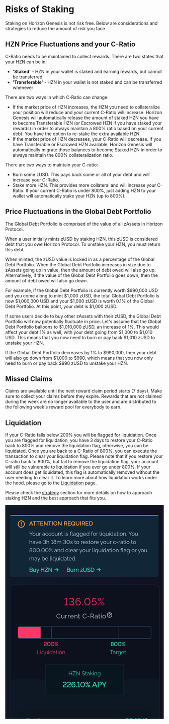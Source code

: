 # Risks of Staking

Staking on Horizon Genesis is not risk free. Below are considerations and strategies to reduce the amount of risk you face.

## HZN Price Fluctuations and your C-Ratio <a href="#hzn-price-fluctuations-and-your-c-ratio" id="hzn-price-fluctuations-and-your-c-ratio"></a>

C-Ratio needs to be maintained to collect rewards. There are two states that your HZN can be in:

* **'Staked'** - HZN in your wallet is staked and earning rewards, but cannot be transferred
* **'Transferable'** - HZN in your wallet is not staked and can be transferred whenever

There are two ways in which C-Ratio can change:

* If the market price of HZN increases, the HZN you need to collateralize your position will reduce and your current C-Ratio will increase. Horizon Genesis will automatically release the amount of staked HZN you have to become Transferable HZN (or Escrowed HZN if you have staked your rewards) in order to always maintain a 800% ratio based on your current debt. You have the option to re-stake the extra available HZN.
* If the market price of HZN decreases, your C-Ratio will decrease. If you have Transferable or Escrowed HZN available, Horizon Genesis will automatically migrate those balances to become Staked HZN in order to always maintain the 800% collateralization ratio.

There are two ways to maintain your C-ratio:

* Burn some zUSD. This pays back some or all of your debt and will increase your C-Ratio.
* Stake more HZN. This provides more collateral and will increase your C-Ratio. If your current C-Ratio is under 800%, just adding HZN to your wallet will automatically stake your HZN (up to 800%).

## Price Fluctuations in the Global Debt Portfolio

The Global Debt Portfolio is comprised of the value of all zAssets in Horizon Protocol.

When a user initially mints zUSD by staking HZN, this zUSD is considered debt that you owe Horizon Protocol. To unstake your HZN, you must return this debt.

When minted, the zUSD value is locked in as a percentage of the Global Debt Portfolio. When the Global Debt Portfolio increases in size due to zAssets going up in value, then the amount of debt owed will also go up. Alternatively, if the value of the Global Debt Portfolio goes down, then the amount of debt owed will also go down.

For example, if the Global Debt Portfolio is currently worth $990,000 USD and you come along to mint $1,000 zUSD, the total Global Debt Portfolio is now $1,000,000 USD and your $1,000 zUSD is worth 0.1% of the Global Debt Portfolio. At this point, your debt is $1,000 zUSD.

If some users decide to buy other zAssets with their zUSD, the Global Debt Portfolio will now potentially fluctuate in price. Let's assume that the Global Debt Portfolio balloons to $1,010,000 zUSD, an increase of 1%. This would affect your debt 1% as well, with your debt going from $1,000 to $1,010 USD. This means that you now need to burn or pay back $1,010 zUSD to unstake your HZN.

If the Global Debt Portfolio decreases by 1% to $990,000, then your debt will also go down from $1,000 to $990, which means that you now only need to burn or pay back $990 zUSD to unstake your HZN.

## Missed Claims <a href="#missed-claims" id="missed-claims"></a>

Claims are available until the next reward claim period starts (7 days). Make sure to collect your claims before they expire. Rewards that are not claimed during the week are no longer available to the user and are distributed to the following week's reward pool for everybody to earn.

## Liquidation

If your C-Ratio falls below 200% you will be flagged for liquidation. Once you are flagged for liquidation, you have 3 days to restore your C-Ratio back to 800% and remove the liquidation flag, otherwise, you can be liquidated. Once you are back to a C-Ratio of 800%, you can execute the transaction to clear your liquidation flag. Please note that if you restore your C-ratio back to 800%, but fail to remove the liquidation flag, your account will still be vulnerable to liquidation if you ever go under 800%. If your account does get liquidated, this flag is automatically removed without the user needing to clear it. To learn more about how liquidation works under the hood, please go to the [Liquidation](liquidation.md) page.

Please check the [strategy](c-ratio-strategies.md) section for more details on how to approach staking HZN and the best approach that fits you.

![It is](../../.gitbook/assets/hzn-docs-liquidation1.png)
